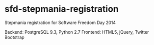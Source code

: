 sfd-stepmania-registration
==========================

Stepmania registration for Software Freedom Day 2014

Backend: PostgreSQL 9.3, Python 2.7
Frontend: HTML5, jQuery, Twitter Bootstrap
